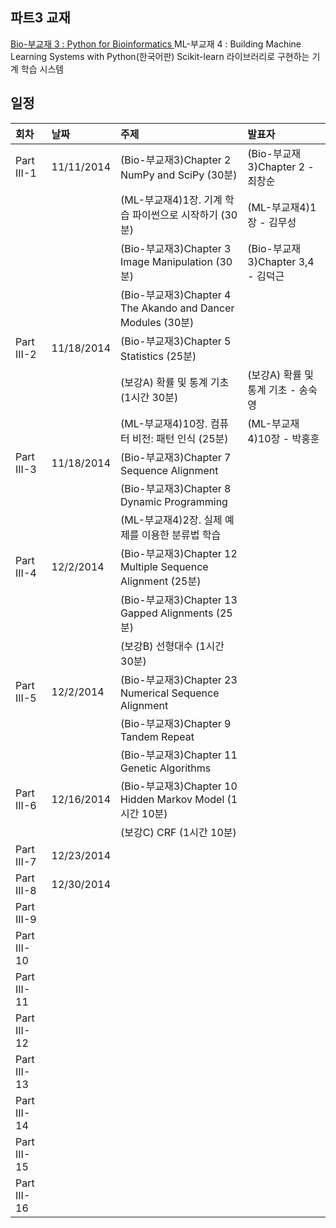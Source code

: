 
## 파트3 교재
[Bio-부교재 3 : Python for Bioinformatics ](http://www.amazon.com/Python-Bioinformatics-Bartlett-Biomedical-Informatics/dp/0763751863)
ML-부교재 4 : Building Machine Learning Systems with Python(한국어판) Scikit-learn 라이브러리로 구현하는 기계 학습 시스템

## 일정
|회차	    |날짜	   |주제	                                                    |발표자	|
|:---	    |:---	   |:---	                                                    |:---	|
|Part III-1    |11/11/2014  |(Bio-부교재3)Chapter 2 NumPy and SciPy (30분) |(Bio-부교재3)Chapter 2 - 최창순  |
|              |            |(ML-부교재4)1장. 기계 학습 파이썬으로 시작하기 (30분) |(ML-부교재4)1장 - 김무성  |
|              |            |(Bio-부교재3)Chapter 3 Image Manipulation (30분) |(Bio-부교재3)Chapter 3,4 - 김덕근  |
|              |            |(Bio-부교재3)Chapter 4 The Akando and Dancer Modules (30분) |            |
|Part III-2    |11/18/2014  |(Bio-부교재3)Chapter 5 Statistics (25분) |               |
|              |            |(보강A) 확률 및 통계 기초 (1시간 30분) |(보강A) 확률 및 통계 기초 - 송숙영  |
|              |            |(ML-부교재4)10장. 컴퓨터 비전: 패턴 인식 (25분) |(ML-부교재4)10장 - 박홍훈  |
|Part III-3    |11/18/2014  |(Bio-부교재3)Chapter 7 Sequence Alignment |               |
|              |            |(Bio-부교재3)Chapter 8 Dynamic Programming |              |
|              |            |(ML-부교재4)2장. 실제 예제를 이용한 분류법 학습 |         |
|Part III-4    |12/2/2014  |(Bio-부교재3)Chapter 12 Multiple Sequence Alignment (25분) |               |
|              |            |(Bio-부교재3)Chapter 13 Gapped Alignments (25분) |              |
|              |            |(보강B) 선형대수 (1시간 30분) |         |
|Part III-5    |12/2/2014  |(Bio-부교재3)Chapter 23 Numerical Sequence Alignment |               |
|              |            |(Bio-부교재3)Chapter 9 Tandem Repeat |              |
|              |            |(Bio-부교재3)Chapter 11 Genetic Algorithms |         |
|Part III-6    |12/16/2014  |(Bio-부교재3)Chapter 10 Hidden Markov Model (1시간 10분) |               |
|              |            |(보강C) CRF (1시간 10분) |              |
|Part III-7    |12/23/2014  |  |  |  |  |
|Part III-8    |12/30/2014  |  |  |  |  |
|Part III-9    |  |  |  |  |  |
|Part III-10    |  |  |  |  |  |
|Part III-11    |  |  |  |  |  |
|Part III-12    |  |  |  |  |  |
|Part III-13    |  |  |  |  |  |
|Part III-14    |  |  |  |  |  |
|Part III-15    |  |  |  |  |  |
|Part III-16    |  |  |  |  |  |

